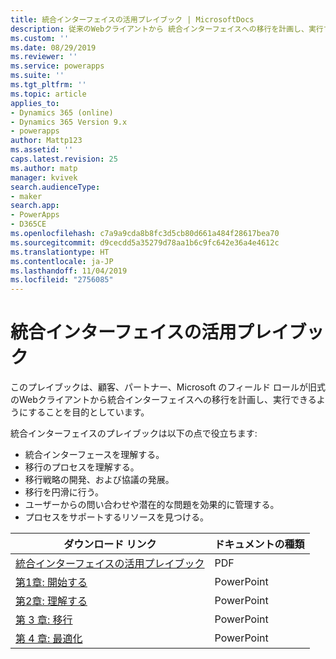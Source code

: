 ```yaml
---
title: 統合インターフェイスの活用プレイブック | MicrosoftDocs
description: 従来のWebクライアントから 統合インターフェイスへの移行を計画し、実行する方法を説明します。
ms.custom: ''
ms.date: 08/29/2019
ms.reviewer: ''
ms.service: powerapps
ms.suite: ''
ms.tgt_pltfrm: ''
ms.topic: article
applies_to:
- Dynamics 365 (online)
- Dynamics 365 Version 9.x
- powerapps
author: Mattp123
ms.assetid: ''
caps.latest.revision: 25
ms.author: matp
manager: kvivek
search.audienceType:
- maker
search.app:
- PowerApps
- D365CE
ms.openlocfilehash: c7a9a9cda8b8fc3d5cb80d661a484f28617bea70
ms.sourcegitcommit: d9cecdd5a35279d78aa1b6c9fc642e36a4e4612c
ms.translationtype: HT
ms.contentlocale: ja-JP
ms.lasthandoff: 11/04/2019
ms.locfileid: "2756085"
---
```

# <a name="unified-interface-playbook"></a>統合インターフェイスの活用プレイブック

このプレイブックは、顧客、パートナー、Microsoft のフィールド ロールが旧式のWebクライアントから統合インターフェイスへの移行を計画し、実行できるようにすることを目的としています。

統合インターフェイスのプレイブックは以下の点で役立ちます:
- 統合インターフェースを理解する。 
- 移行のプロセスを理解する。
- 移行戦略の開発、および協議の発展。
- 移行を円滑に行う。
- ユーザーからの問い合わせや潜在的な問題を効果的に管理する。
- プロセスをサポートするリソースを見つける。

|ダウンロード リンク  |ドキュメントの種類  |
|---------|---------|
|[統合インターフェイスの活用プレイブック](https://download.microsoft.com/download/A/F/3/AF3D45A7-4F38-41BE-8956-1DF7A4A5AFDB/dynamics365unifiedinterfaceplaybook.pdf)      |   PDF      |
|[第1章: 開始する](https://download.microsoft.com/download/A/F/3/AF3D45A7-4F38-41BE-8956-1DF7A4A5AFDB/playbook-ch1-initiate.pptx)     |  PowerPoint       |
|[第2章: 理解する](https://download.microsoft.com/download/A/F/3/AF3D45A7-4F38-41BE-8956-1DF7A4A5AFDB/playbook-ch-2-explore.pptx)     |  PowerPoint       |
| [第 3 章: 移行](https://download.microsoft.com/download/A/F/3/AF3D45A7-4F38-41BE-8956-1DF7A4A5AFDB/playbook-ch3-transition.pptx)|  PowerPoint     |
| [第 4 章: 最適化](https://download.microsoft.com/download/A/F/3/AF3D45A7-4F38-41BE-8956-1DF7A4A5AFDB/playbook-ch4-optimize.pptx)  | PowerPoint  |

